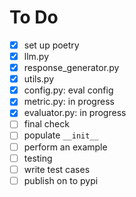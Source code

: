 # To Do

- [x] set up poetry
- [x] llm.py
- [x] response_generator.py
- [x] utils.py
- [x] config.py: eval config
- [x] metric.py: in progress
- [x] evaluator.py: in progress
- [ ] final check
- [ ] populate `__init__`
- [ ] perform an example
- [ ] testing
- [ ] write test cases
- [ ] publish on to pypi
